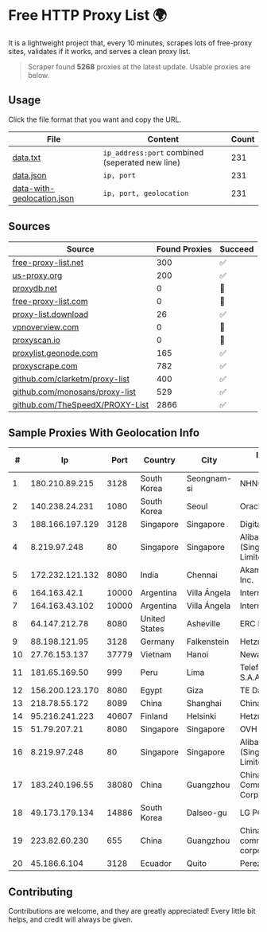 
# Free HTTP Proxy List 🌍

It is a lightweight project that, every 10 minutes, scrapes lots of free-proxy sites, validates if it works, and serves a clean proxy list.


> Scraper found **5268** proxies at the latest update. Usable proxies are below.

## Usage

Click the file format that you want and copy the URL.


|File|Content|Count|
|----|-------|-----|
|[data.txt](https://raw.githubusercontent.com/themiralay/Proxy-List-World/master/data.txt)|`ip_address:port` combined (seperated new line)|231|
|[data.json](https://raw.githubusercontent.com/themiralay/Proxy-List-World/master/data.json)|`ip, port`|231|
|[data-with-geolocation.json](https://raw.githubusercontent.com/themiralay/Proxy-List-World/master/data-with-geolocation.json)|`ip, port, geolocation`|231|

## Sources

|Source|Found Proxies|Succeed|
|------|-------------|-------|
|[free-proxy-list.net](https://free-proxy-list.net)|300|✅|
|[us-proxy.org](https://www.us-proxy.org)|200|✅|
|[proxydb.net](http://proxydb.net)|0|🚫|
|[free-proxy-list.com](https://free-proxy-list.com/?page=&port=&type%5B%5D=http&type%5B%5D=https&up_time=0&search=Search)|0|🚫|
|[proxy-list.download](https://www.proxy-list.download/HTTP)|26|✅|
|[vpnoverview.com](https://vpnoverview.com/privacy/anonymous-browsing/free-proxy-servers)|0|🚫|
|[proxyscan.io](https://www.proxyscan.io)|0|🚫|
|[proxylist.geonode.com](https://proxylist.geonode.com/api/proxy-list?limit=300&page=1&sort_by=lastChecked&sort_type=desc&protocols=http,https)|165|✅|
|[proxyscrape.com](https://api.proxyscrape.com/v2/?request=displayproxies&protocol=http&timeout=10000&country=all&ssl=all&anonymity=all)|782|✅|
|[github.com/clarketm/proxy-list](https://raw.githubusercontent.com/clarketm/proxy-list/master/proxy-list-raw.txt)|400|✅|
|[github.com/monosans/proxy-list](https://raw.githubusercontent.com/monosans/proxy-list/main/proxies/http.txt)|529|✅|
|[github.com/TheSpeedX/PROXY-List](https://raw.githubusercontent.com/TheSpeedX/PROXY-List/master/http.txt)|2866|✅|


## Sample Proxies With Geolocation Info

|#|Ip|Port|Country|City|Internet Service Provider|
|-|--|----|-------|----|-------------------------|
|1|180.210.89.215|3128|South Korea|Seongnam-si|NHNCLOUD|
|2|140.238.24.231|1080|South Korea|Seoul|Oracle Corporation|
|3|188.166.197.129|3128|Singapore|Singapore|DigitalOcean, LLC|
|4|8.219.97.248|80|Singapore|Singapore|Alibaba Cloud (Singapore) Private Limited|
|5|172.232.121.132|8080|India|Chennai|Akamai Technologies, Inc.|
|6|164.163.42.1|10000|Argentina|Villa Ángela|Interret Villa Angela SRL|
|7|164.163.43.102|10000|Argentina|Villa Ángela|Interret Villa Angela SRL|
|8|64.147.212.78|8080|United States|Asheville|ERC Broadband|
|9|88.198.121.95|3128|Germany|Falkenstein|Hetzner Online GmbH|
|10|27.76.153.137|37779|Vietnam|Hanoi|Newass2011xDSLHCMC|
|11|181.65.169.50|999|Peru|Lima|Telefonica del Peru S.A.A.|
|12|156.200.123.170|8080|Egypt|Giza|TE Data|
|13|218.78.55.172|8089|China|Shanghai|China Telecom (Group)|
|14|95.216.241.223|40607|Finland|Helsinki|Hetzner Online GmbH|
|15|51.79.207.21|8080|Singapore|Singapore|OVH SAS|
|16|8.219.97.248|80|Singapore|Singapore|Alibaba Cloud (Singapore) Private Limited|
|17|183.240.196.55|38080|China|Guangzhou|China Mobile Communications Corporation|
|18|49.173.179.134|14886|South Korea|Dalseo-gu|LG POWERCOMM|
|19|223.82.60.230|655|China|Guangzhou|China Mobile communications corporation|
|20|45.186.6.104|3128|Ecuador|Quito|Perez Tito Julio Cesar|



## Contributing

Contributions are welcome, and they are greatly appreciated! Every
little bit helps, and credit will always be given.

